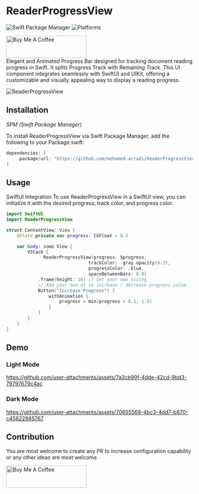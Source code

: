 
# ReaderProgressView

![Swift Package Manager](https://img.shields.io/badge/Swift_Package_Manager-compatible-orange?style=flat-square)
![Platforms](https://img.shields.io/badge/Platforms-macOS_iOS-yellowgreen?style=flat-square)


<a href="https://buymeacoffee.com/momolette" target="_blank"><img src="https://cdn.buymeacoffee.com/buttons/v2/default-yellow.png" alt="Buy Me A Coffee" style="height: 60px !important;width: 217px !important;" ></a>
<br>
Elegant and Animated Progress Bar designed for tracking document reading progress in Swift.
It splits Progress Track with Remaining Track. This UI component integrates seamlessly with SwiftUI and UIKit, offering a customizable and visually appealing way to display a reading progress.

![ReaderProgressView](https://github.com/user-attachments/assets/a21ffaae-7b8d-478c-84a9-407b5b33c9f3)

## Installation

*SPM (Swift Package Manager)*

To install ReaderProgressView via Swift Package Manager, add the following to your Package.swift:
```swift
dependencies: [
    .package(url: "https://github.com/mohamed-arradi/ReaderProgressView.git", from: "0.0.2")
]
```

## Usage

SwiftUI Integration
To use ReaderProgressView in a SwiftUI view, you can initialize it with the desired progress, track color, and progress color.

```swift
import SwiftUI
import ReaderProgressView

struct ContentView: View {
    @State private var progress: CGFloat = 0.5

    var body: some View {
        VStack {
              ReaderProgressView(progress: $progress,
                               trackColor: .gray.opacity(0.3),
                               progressColor: .blue, 
                               spaceBetweenBars: 8.0)
            .frame(height: 10) // Set your own sizing
            // Add your own UI to increase / decrease progress value
            Button("Increase Progress") {
                withAnimation {
                    progress = min(progress + 0.1, 1.0)
                }
            }
        }
    }
}
```
## Demo

### Light Mode

https://github.com/user-attachments/assets/7a3cb99f-4dde-42cd-9bd3-79797679c4ac

### Dark Mode

https://github.com/user-attachments/assets/70655568-4bc3-4dd7-b870-c45822885767

## Contribution

You are most welcome to create any PR to increase configuration capability or any other ideas are most welcome

<a href="https://buymeacoffee.com/momolette" target="_blank"><img src="https://cdn.buymeacoffee.com/buttons/v2/default-yellow.png" alt="Buy Me A Coffee" style="height: 60px !important;width: 217px !important;" ></a>

